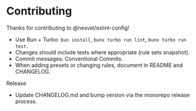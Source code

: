 # Contributing

Thanks for contributing to @nesvel/eslint-config!

- Use Bun + Turbo: `bun install`, `bunx turbo run lint`, `bunx turbo run test`.
- Changes should include tests where appropriate (rule sets snapshot).
- Commit messages: Conventional Commits.
- When adding presets or changing rules, document in README and CHANGELOG.

Release

- Update CHANGELOG.md and bump version via the monorepo release process.
